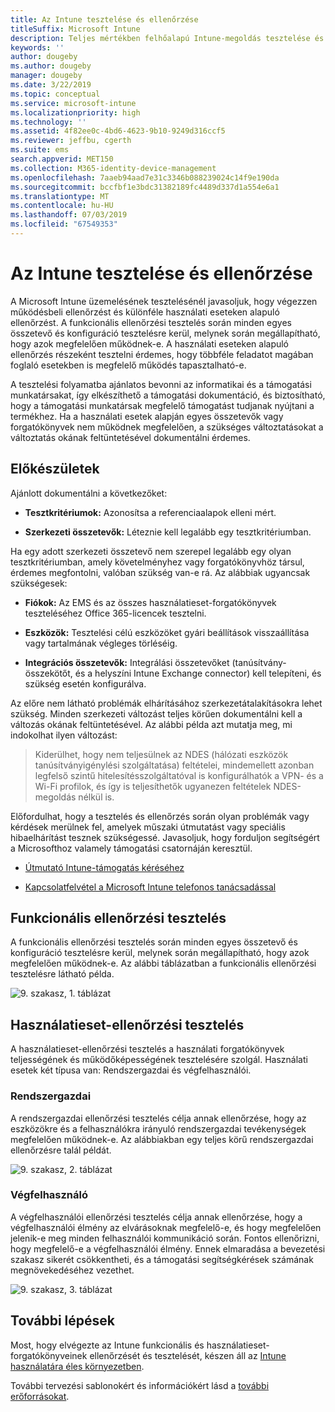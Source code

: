 ```yaml
---
title: Az Intune tesztelése és ellenőrzése
titleSuffix: Microsoft Intune
description: Teljes mértékben felhőalapú Intune-megoldás tesztelése és ellenőrzése saját környezetben.
keywords: ''
author: dougeby
ms.author: dougeby
manager: dougeby
ms.date: 3/22/2019
ms.topic: conceptual
ms.service: microsoft-intune
ms.localizationpriority: high
ms.technology: ''
ms.assetid: 4f82ee0c-4bd6-4623-9b10-9249d316ccf5
ms.reviewer: jeffbu, cgerth
ms.suite: ems
search.appverid: MET150
ms.collection: M365-identity-device-management
ms.openlocfilehash: 7aaeb94aad7e31c3346b088239024c14f9e190da
ms.sourcegitcommit: bccfbf1e3bdc31382189fc4489d337d1a554e6a1
ms.translationtype: MT
ms.contentlocale: hu-HU
ms.lasthandoff: 07/03/2019
ms.locfileid: "67549353"
---
```

# <a name="intune-testing-and-validation"></a>Az Intune tesztelése és ellenőrzése

A Microsoft Intune üzemelésének tesztelésénél javasoljuk, hogy végezzen működésbeli ellenőrzést és különféle használati eseteken alapuló ellenőrzést. A funkcionális ellenőrzési tesztelés során minden egyes összetevő és konfiguráció tesztelésre kerül, melynek során megállapítható, hogy azok megfelelően működnek-e. A használati eseteken alapuló ellenőrzés részeként tesztelni érdemes, hogy többféle feladatot magában foglaló esetekben is megfelelő működés tapasztalható-e. 

A tesztelési folyamatba ajánlatos bevonni az informatikai és a támogatási munkatársakat, így elkészíthető a támogatási dokumentáció, és biztosítható, hogy a támogatási munkatársak megfelelő támogatást tudjanak nyújtani a termékhez. Ha a használati esetek alapján egyes összetevők vagy forgatókönyvek nem működnek megfelelően, a szükséges változtatásokat a változtatás okának feltüntetésével dokumentálni érdemes.

## <a name="before-you-begin"></a>Előkészületek

Ajánlott dokumentálni a következőket:

- **Tesztkritériumok:** Azonosítsa a referenciaalapok elleni mért.

- **Szerkezeti összetevők:** Léteznie kell legalább egy tesztkritériumban.

Ha egy adott szerkezeti összetevő nem szerepel legalább egy olyan tesztkritériumban, amely követelményhez vagy forgatókönyvhöz társul, érdemes megfontolni, valóban szükség van-e rá. Az alábbiak ugyancsak szükségesek:

- **Fiókok:** Az EMS és az összes használatieset-forgatókönyvek teszteléséhez Office 365-licencek tesztelni.

- **Eszközök:** Tesztelési célú eszközöket gyári beállítások visszaállítása vagy tartalmának végleges törléséig.

- **Integrációs összetevők:** Integrálási összetevőket (tanúsítvány-összekötőt, és a helyszíni Intune Exchange connector) kell telepíteni, és szükség esetén konfigurálva.

Az előre nem látható problémák elhárításához szerkezetátalakításokra lehet szükség. Minden szerkezeti változást teljes körűen dokumentálni kell a változás okának feltüntetésével. Az alábbi példa azt mutatja meg, mi indokolhat ilyen változást:

<blockquote>Kiderülhet, hogy nem teljesülnek az NDES (hálózati eszközök tanúsítványigénylési szolgáltatása) feltételei, mindemellett azonban legfelső szintű hitelesítésszolgáltatóval is konfigurálhatók a VPN- és a Wi-Fi profilok, és így is teljesíthetők ugyanezen feltételek NDES-megoldás nélkül is.</blockquote>

Előfordulhat, hogy a tesztelés és ellenőrzés során olyan problémák vagy kérdések merülnek fel, amelyek műszaki útmutatást vagy speciális hibaelhárítást tesznek szükségessé. Javasoljuk, hogy forduljon segítségért a Microsofthoz valamely támogatási csatornáján keresztül.

- [Útmutató Intune-támogatás kéréséhez](get-support.md)

- [Kapcsolatfelvétel a Microsoft Intune telefonos tanácsadással](get-support.md)

## <a name="functional-validation-testing"></a>Funkcionális ellenőrzési tesztelés

A funkcionális ellenőrzési tesztelés során minden egyes összetevő és konfiguráció tesztelésre kerül, melynek során megállapítható, hogy azok megfelelően működnek-e. Az alábbi táblázatban a funkcionális ellenőrzési tesztelésre látható példa.

![9\. szakasz, 1. táblázat](./media/section-9-image-1-table.PNG)

## <a name="use-case-validation-testing"></a>Használatieset-ellenőrzési tesztelés

A használatieset-ellenőrzési tesztelés a használati forgatókönyvek teljességének és működőképességének tesztelésére szolgál. Használati esetek két típusa van: Rendszergazdai és végfelhasználói.

### <a name="it-admin"></a>Rendszergazdai

A rendszergazdai ellenőrzési tesztelés célja annak ellenőrzése, hogy az eszközökre és a felhasználókra irányuló rendszergazdai tevékenységek megfelelően működnek-e. Az alábbiakban egy teljes körű rendszergazdai ellenőrzésre talál példát.

![9\. szakasz, 2. táblázat](./media/section-9-image-2-table.PNG)

### <a name="end-user"></a>Végfelhasználó

A végfelhasználói ellenőrzési tesztelés célja annak ellenőrzése, hogy a végfelhasználói élmény az elvárásoknak megfelelő-e, és hogy megfelelően jelenik-e meg minden felhasználói kommunikáció során. Fontos ellenőrizni, hogy megfelelő-e a végfelhasználói élmény. Ennek elmaradása a bevezetési szakasz sikerét csökkentheti, és a támogatási segítségkérések számának megnövekedéséhez vezethet.

![9\. szakasz, 3. táblázat](./media/section-9-image-3-table.PNG)

## <a name="next-steps"></a>További lépések

Most, hogy elvégezte az Intune funkcionális és használatieset-forgatókönyveinek ellenőrzését és tesztelését, készen áll az [Intune használatára éles környezetben](planning-guide-rollout-plan.md).

További tervezési sablonokért és információkért lásd a [további erőforrásokat](planning-guide-resources.md).
